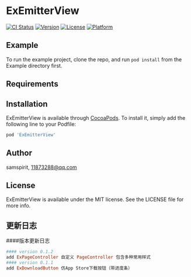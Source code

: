 # ExEmitterView

[![CI Status](https://img.shields.io/travis/samspirit/ExEmitterView.svg?style=flat)](https://travis-ci.org/samspirit/ExEmitterView)
[![Version](https://img.shields.io/cocoapods/v/ExEmitterView.svg?style=flat)](https://cocoapods.org/pods/ExEmitterView)
[![License](https://img.shields.io/cocoapods/l/ExEmitterView.svg?style=flat)](https://cocoapods.org/pods/ExEmitterView)
[![Platform](https://img.shields.io/cocoapods/p/ExEmitterView.svg?style=flat)](https://cocoapods.org/pods/ExEmitterView)

## Example

To run the example project, clone the repo, and run `pod install` from the Example directory first.

## Requirements

## Installation

ExEmitterView is available through [CocoaPods](https://cocoapods.org). To install
it, simply add the following line to your Podfile:

```ruby
pod 'ExEmitterView'
```

## Author

samspirit, 11873288@qq.com

## License

ExEmitterView is available under the MIT license. See the LICENSE file for more info.

## 更新日志
####版本更新日志
```ruby
#### version 0.1.2
add ExPageController 自定义 PageController 包含多种常用样式
#### version 0.1.1
add ExDownloadButton 仿App Store下载按钮（带进度条）
```
